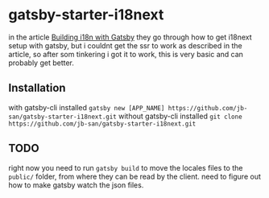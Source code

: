 # gatsby-starter-i18next

in the article [Building i18n with Gatsby](https://www.gatsbyjs.org/blog/2017-10-17-building-i18n-with-gatsby/)
they go through how to get i18next setup with gatsby, but i couldnt get the ssr to work as described in the article, so after som tinkering i got it to work, this is very basic and can probably get better.

## Installation

with gatsby-cli installed
`gatsby new [APP_NAME] https://github.com/jb-san/gatsby-starter-i18next.git`
without gatsby-cli installed
`git clone https://github.com/jb-san/gatsby-starter-i18next.git`

## TODO

right now you need to run `gatsby build` to move the locales files to the `public/` folder, from where they can be read by the client.
need to figure out how to make gatsby watch the json files.
